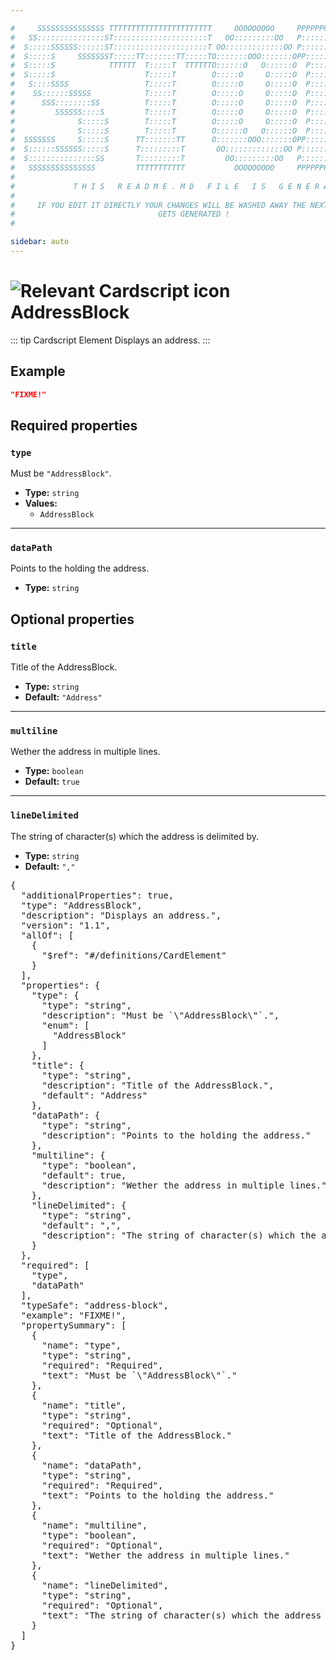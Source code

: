 ```yaml
---

#     SSSSSSSSSSSSSSS TTTTTTTTTTTTTTTTTTTTTTT     OOOOOOOOO     PPPPPPPPPPPPPPPPP    !!!  
#   SS:::::::::::::::ST:::::::::::::::::::::T   OO:::::::::OO   P::::::::::::::::P  !!:!! 
#  S:::::SSSSSS::::::ST:::::::::::::::::::::T OO:::::::::::::OO P::::::PPPPPP:::::P !:::! 
#  S:::::S     SSSSSSST:::::TT:::::::TT:::::TO:::::::OOO:::::::OPP:::::P     P:::::P!:::! 
#  S:::::S            TTTTTT  T:::::T  TTTTTTO::::::O   O::::::O  P::::P     P:::::P!:::! 
#  S:::::S                    T:::::T        O:::::O     O:::::O  P::::P     P:::::P!:::! 
#   S::::SSSS                 T:::::T        O:::::O     O:::::O  P::::PPPPPP:::::P !:::! 
#    SS::::::SSSSS            T:::::T        O:::::O     O:::::O  P:::::::::::::PP  !:::! 
#      SSS::::::::SS          T:::::T        O:::::O     O:::::O  P::::PPPPPPPPP    !:::! 
#         SSSSSS::::S         T:::::T        O:::::O     O:::::O  P::::P            !:::! 
#              S:::::S        T:::::T        O:::::O     O:::::O  P::::P            !!:!! 
#              S:::::S        T:::::T        O::::::O   O::::::O  P::::P             !!!   
#  SSSSSSS     S:::::S      TT:::::::TT      O:::::::OOO:::::::OPP::::::PP                 
#  S::::::SSSSSS:::::S      T:::::::::T       OO:::::::::::::OO P::::::::P           !!!  
#  S:::::::::::::::SS       T:::::::::T         OO:::::::::OO   P::::::::P          !!:!! 
#   SSSSSSSSSSSSSSS         TTTTTTTTTTT           OOOOOOOOO     PPPPPPPPPP           !!!  
#                                                                                          
#             T H I S   R E A D M E . M D   F I L E   I S   G E N E R A T E D !           
#                                                                                         
#     IF YOU EDIT IT DIRECTLY YOUR CHANGES WILL BE WASHED AWAY THE NEXT TIME THIS FILE  
#                                GETS GENERATED !
#                                                                                         

sidebar: auto
---
```


# <img class="header-prefix-icon" :src="$withBase('/cardscript-assets/icons/24dp/address-block.svg')" alt="Relevant Cardscript icon">AddressBlock

::: tip Cardscript Element
Displays an address.
:::

## Example

``` json
"FIXME!"
```

## Required properties

### `type`

Must be `"AddressBlock"`.

* **Type:** `string`
* **Values:**
  * `AddressBlock`

----

### `dataPath`

Points to the holding the address.

* **Type:** `string`

## Optional properties

### `title`

Title of the AddressBlock.

* **Type:** `string`
* **Default:** `"Address"`

----

### `multiline`

Wether the address in multiple lines.

* **Type:** `boolean`
* **Default:** `true`

----

### `lineDelimited`

The string of character(s) which the address is delimited by.

* **Type:** `string`
* **Default:** `","`



<pre>
{
  "additionalProperties": true,
  "type": "AddressBlock",
  "description": "Displays an address.",
  "version": "1.1",
  "allOf": [
    {
      "$ref": "#/definitions/CardElement"
    }
  ],
  "properties": {
    "type": {
      "type": "string",
      "description": "Must be `\"AddressBlock\"`.",
      "enum": [
        "AddressBlock"
      ]
    },
    "title": {
      "type": "string",
      "description": "Title of the AddressBlock.",
      "default": "Address"
    },
    "dataPath": {
      "type": "string",
      "description": "Points to the holding the address."
    },
    "multiline": {
      "type": "boolean",
      "default": true,
      "description": "Wether the address in multiple lines."
    },
    "lineDelimited": {
      "type": "string",
      "default": ",",
      "description": "The string of character(s) which the address is delimited by."
    }
  },
  "required": [
    "type",
    "dataPath"
  ],
  "typeSafe": "address-block",
  "example": "FIXME!",
  "propertySummary": [
    {
      "name": "type",
      "type": "string",
      "required": "Required",
      "text": "Must be `\"AddressBlock\"`."
    },
    {
      "name": "title",
      "type": "string",
      "required": "Optional",
      "text": "Title of the AddressBlock."
    },
    {
      "name": "dataPath",
      "type": "string",
      "required": "Required",
      "text": "Points to the holding the address."
    },
    {
      "name": "multiline",
      "type": "boolean",
      "required": "Optional",
      "text": "Wether the address in multiple lines."
    },
    {
      "name": "lineDelimited",
      "type": "string",
      "required": "Optional",
      "text": "The string of character(s) which the address is delimited by."
    }
  ]
}
</pre>

